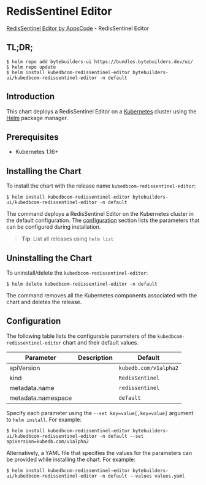 # RedisSentinel Editor

[RedisSentinel Editor by AppsCode](https://byte.builders) - RedisSentinel Editor

## TL;DR;

```console
$ helm repo add bytebuilders-ui https://bundles.bytebuilders.dev/ui/
$ helm repo update
$ helm install kubedbcom-redissentinel-editor bytebuilders-ui/kubedbcom-redissentinel-editor -n default
```

## Introduction

This chart deploys a RedisSentinel Editor on a [Kubernetes](http://kubernetes.io) cluster using the [Helm](https://helm.sh) package manager.

## Prerequisites

- Kubernetes 1.16+

## Installing the Chart

To install the chart with the release name `kubedbcom-redissentinel-editor`:

```console
$ helm install kubedbcom-redissentinel-editor bytebuilders-ui/kubedbcom-redissentinel-editor -n default
```

The command deploys a RedisSentinel Editor on the Kubernetes cluster in the default configuration. The [configuration](#configuration) section lists the parameters that can be configured during installation.

> **Tip**: List all releases using `helm list`

## Uninstalling the Chart

To uninstall/delete the `kubedbcom-redissentinel-editor`:

```console
$ helm delete kubedbcom-redissentinel-editor -n default
```

The command removes all the Kubernetes components associated with the chart and deletes the release.

## Configuration

The following table lists the configurable parameters of the `kubedbcom-redissentinel-editor` chart and their default values.

|     Parameter      | Description |        Default        |
|--------------------|-------------|-----------------------|
| apiVersion         |             | `kubedb.com/v1alpha2` |
| kind               |             | `RedisSentinel`       |
| metadata.name      |             | `redissentinel`       |
| metadata.namespace |             | `default`             |


Specify each parameter using the `--set key=value[,key=value]` argument to `helm install`. For example:

```console
$ helm install kubedbcom-redissentinel-editor bytebuilders-ui/kubedbcom-redissentinel-editor -n default --set apiVersion=kubedb.com/v1alpha2
```

Alternatively, a YAML file that specifies the values for the parameters can be provided while
installing the chart. For example:

```console
$ helm install kubedbcom-redissentinel-editor bytebuilders-ui/kubedbcom-redissentinel-editor -n default --values values.yaml
```
